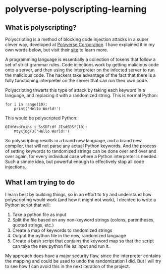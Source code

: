 # polyverse-polyscripting-learning

## What is polyscripting?

Polyscripting is a method of blocking code injection attacks in a super clever way, developed at [Polyverse Corporation](polyverse.com/). I have explained it in my own words below, but visit their [site](https://polyverse.com/blog/introducing-polyscripting-the-beginning-of-the-end-of-code-injection-fe0c99d6f199/) to learn more.

A programming language is essentially a collection of tokens that follow a set of strict grammar rules. Code injections work by getting malicious code onto a server, and then using the interpreter on the infected server to run the malicious code. The hackers take advantage of the fact that there is a fully functioning interpreter on the server that can run their own code.

Polyscripting thwarts this type of attack by taking each keyword in a language, and replacing it with a randomized string. 
This is normal Python:
```
for i in range(10):
    print('Hello World!')
```
This would be polyscripted Python:
```
OIHfdsdfoihs i SsSDFidf JIsdSDSf(10):
    MtyKjDgFJ('Hello World!')
```

So polyscripting results in a brand new language, and a brand new compiler, that will not parse any actual Python keywords. And the process of setting keywords to randomized strings can be done over and over and over again, for every individual case where a Python interpreter is needed. Such a simple idea, but powerful enough to effectively stop all code injections.

## What I am trying to do

I learn best by building things, so in an effort to try and understand how polyscripting would work (and how it might not work), I decided to write a Python script that will:

1. Take a python file as input
2. Split the file based on any non-keyword strings (colons, parentheses, quoted strings, etc.)
3. Create a map of keywords to randomized strings
4. Output the python file in the new, randomized language
5. Create a bash script that contains the keyword map so that the script can take the new python file as input and run it.

My approach does have a major security flaw, since the interpreter contains the mapping and could be used to undo the randomization I did. But I will try to see how I can avoid this in the next iteration of the project.
